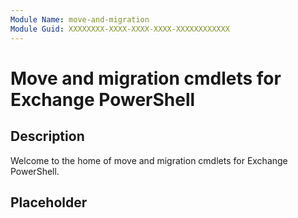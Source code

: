 ```yaml
---
Module Name: move-and-migration
Module Guid: XXXXXXXX-XXXX-XXXX-XXXX-XXXXXXXXXXXX
---
```


# Move and migration cmdlets for Exchange PowerShell

## Description

Welcome to the home of move and migration cmdlets for Exchange PowerShell.

## Placeholder